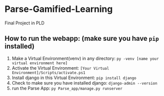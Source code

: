 # Parse-Gamified-Learning
 Final Project in PLD

## How to run the webapp: (make sure you have `pip` installed)
  1. Make a Virtual Environment(venv) in any directory:
  `py -venv [name your virtual environment here]`
  2. Activate the Virtual Environment:
  `[Your Virtual Environment]/Scripts/activate.ps1`
  3. Install django in this Virtual Environment:
  `pip install django`
  4. Check to make sure you have installed django:
  `django-admin --version`
  5. run the Parse App:
  `py Parse_app/manage.py runserver`